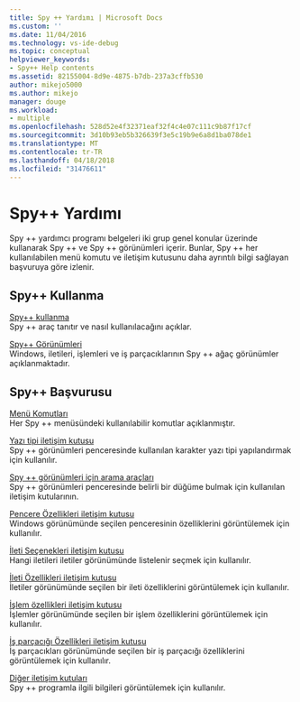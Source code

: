 ```yaml
---
title: Spy ++ Yardımı | Microsoft Docs
ms.custom: ''
ms.date: 11/04/2016
ms.technology: vs-ide-debug
ms.topic: conceptual
helpviewer_keywords:
- Spy++ Help contents
ms.assetid: 82155004-8d9e-4875-b7db-237a3cffb530
author: mikejo5000
ms.author: mikejo
manager: douge
ms.workload:
- multiple
ms.openlocfilehash: 528d52e4f32371eaf32f4c4e07c111c9b87f17cf
ms.sourcegitcommit: 3d10b93eb5b326639f3e5c19b9e6a8d1ba078de1
ms.translationtype: MT
ms.contentlocale: tr-TR
ms.lasthandoff: 04/18/2018
ms.locfileid: "31476611"
---
```

# <a name="spy-help"></a>Spy++ Yardımı
Spy ++ yardımcı programı belgeleri iki grup genel konular üzerinde kullanarak Spy ++ ve Spy ++ görünümleri içerir. Bunlar, Spy ++ her kullanılabilen menü komutu ve iletişim kutusunu daha ayrıntılı bilgi sağlayan başvuruya göre izlenir.  
  
## <a name="using-spy"></a>Spy++ Kullanma  
 [Spy++ kullanma](../debugger/using-spy-increment.md)  
 Spy ++ araç tanıtır ve nasıl kullanılacağını açıklar.  
  
 [Spy++ Görünümleri](../debugger/spy-increment-views.md)  
 Windows, iletileri, işlemleri ve iş parçacıklarının Spy ++ ağaç görünümler açıklanmaktadır.  
  
## <a name="spy-reference"></a>Spy++ Başvurusu  
 [Menü Komutları](../debugger/menu-commands.md)  
 Her Spy ++ menüsündeki kullanılabilir komutlar açıklanmıştır.  
  
 [Yazı tipi iletişim kutusu](../debugger/font-dialog-box-microsoft-spy-increment-help.md)  
 Spy ++ görünümleri penceresinde kullanılan karakter yazı tipi yapılandırmak için kullanılır.  
  
 [Spy ++ görünümleri için arama araçları](../debugger/search-tools-for-spy-increment-views.md)  
 Spy ++ görünümleri penceresinde belirli bir düğüme bulmak için kullanılan iletişim kutularının.  
  
 [Pencere Özellikleri iletişim kutusu](../debugger/window-properties-dialog-box.md)  
 Windows görünümünde seçilen penceresinin özelliklerini görüntülemek için kullanılır.  
  
 [İleti Seçenekleri iletişim kutusu](../debugger/message-options-dialog-box.md)  
 Hangi iletileri iletiler görünümünde listelenir seçmek için kullanılır.  
  
 [İleti Özellikleri iletişim kutusu](../debugger/message-properties-dialog-box.md)  
 İletiler görünümünde seçilen bir ileti özelliklerini görüntülemek için kullanılır.  
  
 [İşlem özellikleri iletişim kutusu](../debugger/process-properties-dialog-box.md)  
 İşlemler görünümünde seçilen bir işlem özelliklerini görüntülemek için kullanılır.  
  
 [İş parçacığı Özellikleri iletişim kutusu](../debugger/thread-properties-dialog-box.md)  
 İş parçacıkları görünümünde seçilen bir iş parçacığı özelliklerini görüntülemek için kullanılır.  
  
 [Diğer iletişim kutuları](../debugger/other-dialog-boxes.md)  
 Spy ++ programla ilgili bilgileri görüntülemek için kullanılır.